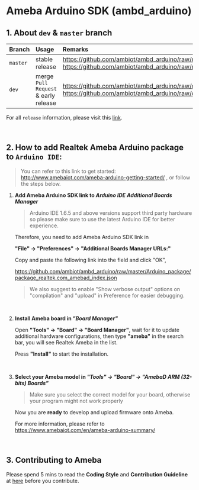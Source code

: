 # Ameba Arduino SDK (ambd_arduino)


## 1. About `dev` & `master` branch

|Branch|Usage|Remarks|
|:-----|:-----|:-----|
|`master` | stable release| https://github.com/ambiot/ambd_arduino/raw/master/Arduino_package/package_realtek_amebad_index.json or https://github.com/ambiot/ambd_arduino/raw/master/Arduino_package/package_realtek.com_amebad_index.json|
|`dev`| merge `Pull Request` & early release| https://github.com/ambiot/ambd_arduino/raw/dev/Arduino_package/package_realtek_amebad_early_index.json or https://github.com/ambiot/ambd_arduino/raw/dev/Arduino_package/package_realtek.com_amebad_early_index.json|


For all `release` information, please visit this [link](https://github.com/ambiot/ambd_arduino/releases).

</br>

## 2. How to add Realtek Ameba Arduino package to `Arduino IDE`:

> You can refer to this link to get started: http://www.amebaiot.com/ameba-arduino-getting-started/
> , or follow the steps below.

1. **Add Ameba Arduino SDK link to *Arduino IDE Additional Boards Manager***

    > Arduino IDE 1.6.5 and above versions support third party hardware so please make sure to use the latest Arduino IDE for better experience.

    Therefore, you need to add Ameba Arduino SDK link in 
    
    **"File" -> "Preferences" -> "Additional Boards Manager URLs:"**

    Copy and paste the following link into the field and click "OK",

    https://github.com/ambiot/ambd_arduino/raw/master/Arduino_package/package_realtek.com_amebad_index.json

    > We also suggest to enable "Show verbose output" options on "compilation" and "upload" in Preference for easier debugging.
    
    </br>

2. **Install Ameba board in *"Board Manager"***

    Open **"Tools" -> "Board" -> "Board Manager"**, wait for it to update additional hardware configurations, then type **"ameba"** in the search bar, you will see Realtek Ameba in the list.

    Press **"Install"** to start the installation.
    
    </br>

3. **Select your Ameba model in *"Tools" -> "Board" -> "AmebaD ARM (32-bits) Boards"***

    > Make sure you select the correct model for your board, otherwise your program might not work properly 

    Now you are **ready** to develop and upload firmware onto Ameba.

    For more information, please refer to https://www.amebaiot.com/en/ameba-arduino-summary/
    
    </br>

## 3. Contributing to Ameba

Please spend 5 mins to read the **Coding Style** and **Contribution Guideline** at [here](https://github.com/ambiot/ambd_arduino/wiki/Contributing-to-Ameba) before you contribute.
